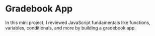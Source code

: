 # Gradebook App

In this mini project, I reviewed JavaScript fundamentals like functions, variables, conditionals, and more by building a gradebook app.

